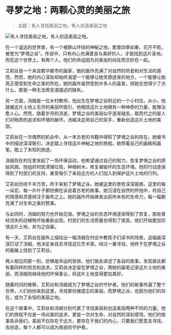# 寻梦之地：两颗心灵的美丽之旅

> 主题：有人寻找美丽之地，有人创造美丽之地

![有人寻找美丽之地，有人创造美丽之地。](/images/c0be4699f1874c31b463d3833120ef89.jpg)


在一个遥远的世界里，有一个被群山环绕的神秘之地，那里四季如春，花开不败，被誉为“梦境之谷”。传说中，只有内心充满善良与美好的人，才能找到这片圣地。而在这个世界上，有两个人，他们的命运因为对美丽的向往而交织在一起。

艾莉丝是一个来自繁华都市的画家，她的画作充满了对自然的热爱和对生活的感悟。然而，她的内心深处却始终渴望一个能够让她灵感迸发的地方，一个能够让她真正感受到生命之美的所在。她的画作虽然受到许多人的喜爱，但她总觉得少了点什么，那是一种无法用言语描述的缺失。

另一方面，汤姆是一位乡村教师，他出生在梦境之谷附近的一个小村庄。从小，他就被这片土地上无尽的美丽所吸引，他相信这片土地拥有一种神奇的力量，能够治愈人心。然而，随着岁月的流逝，梦境之谷的美丽似乎逐渐褪去，取而代之的是人们对物质的追求和环境的破坏。汤姆决定用自己的双手，重新创造这片土地的美丽。

艾莉丝在一次偶然的机会中，从一本古老的书籍中得知了梦境之谷的存在。她被书中的描述深深吸引，决定踏上寻找这片神秘之地的旅程。她带着自己的画板和画笔，踏上了未知的旅途。

汤姆则在村庄里发起了一场环保运动，他希望通过自己的努力，恢复梦境之谷的原始风貌。他组织村民清理垃圾，种植树木，修复被破坏的生态环境。他的行动逐渐得到了村民们的支持，甚至吸引了来自远方的人们加入到保护这片土地的行列。

艾莉丝历经千辛万苦，终于来到了梦境之谷。她被这里的景色深深震撼，这里的每一朵花、每一片叶子都仿佛在诉说着古老的故事。她沉浸在自然的怀抱中，将自己的情感和灵感倾注于画布之上。她的画作开始焕发出前所未有的生命力，每一幅都充满了对生命之美的赞美。

与此同时，汤姆的努力也开始见效。梦境之谷的生态环境逐渐得到了恢复，那些曾经消失的动植物开始重新出现。村民们的生活质量也得到了提高，他们开始更加珍惜这片土地，并为之自豪。

有一天，艾莉丝在画布上描绘出一幅汤姆在村庄中教孩子们读书的场景。这幅画深深打动了汤姆，他决定亲自去寻找这位艺术家。经过一番寻找，他终于在梦境之谷的画展上找到了艾莉丝。

两人相见的那一刻，仿佛是命运的安排。他们彼此讲述了各自的故事，发现彼此都有着同样的信念和追求。艾莉丝决定留在梦境之谷，用她的画笔记录这片土地的美丽，而汤姆则继续他的环保事业，将这片土地变得更加美好。

随着时间的推移，艾莉丝和汤姆成为了梦境之谷的守护者。他们的故事传遍了整个世界，人们纷纷来到这里，寻找那份被遗忘的美丽。而梦境之谷，也因为他们的存在，成为了永恒的美丽之地。

在这个故事中，艾莉丝和汤姆分别代表了寻找美丽和创造美丽两种不同的力量。他们的旅程不仅是一场对美的追求，更是一次对生命、对自然的深刻感悟。他们的故事告诉我们，美丽不仅存在于远方，更存在于我们的内心，只要我们愿意去寻找，去创造，每个人都可以成为美丽的守护者。